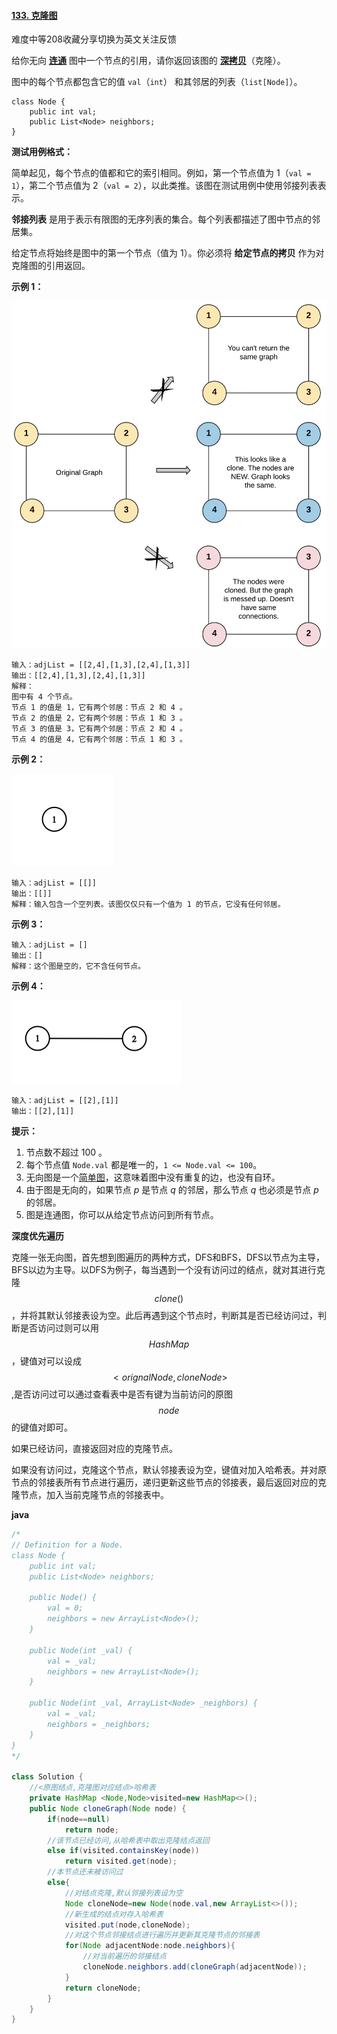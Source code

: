 #### [133. 克隆图](https://leetcode-cn.com/problems/clone-graph/)

难度中等208收藏分享切换为英文关注反馈

给你无向 **[连通](https://baike.baidu.com/item/连通图/6460995?fr=aladdin)** 图中一个节点的引用，请你返回该图的 [**深拷贝**](https://baike.baidu.com/item/深拷贝/22785317?fr=aladdin)（克隆）。

图中的每个节点都包含它的值 `val`（`int`） 和其邻居的列表（`list[Node]`）。

```
class Node {
    public int val;
    public List<Node> neighbors;
}
```

 

**测试用例格式：**

简单起见，每个节点的值都和它的索引相同。例如，第一个节点值为 1（`val = 1`），第二个节点值为 2（`val = 2`），以此类推。该图在测试用例中使用邻接列表表示。

**邻接列表** 是用于表示有限图的无序列表的集合。每个列表都描述了图中节点的邻居集。

给定节点将始终是图中的第一个节点（值为 1）。你必须将 **给定节点的拷贝** 作为对克隆图的引用返回。

 

**示例 1：**

![img](assets/133_clone_graph_question.png)

```
输入：adjList = [[2,4],[1,3],[2,4],[1,3]]
输出：[[2,4],[1,3],[2,4],[1,3]]
解释：
图中有 4 个节点。
节点 1 的值是 1，它有两个邻居：节点 2 和 4 。
节点 2 的值是 2，它有两个邻居：节点 1 和 3 。
节点 3 的值是 3，它有两个邻居：节点 2 和 4 。
节点 4 的值是 4，它有两个邻居：节点 1 和 3 。
```

**示例 2：**

![img](assets/graph.png)

```
输入：adjList = [[]]
输出：[[]]
解释：输入包含一个空列表。该图仅仅只有一个值为 1 的节点，它没有任何邻居。
```

**示例 3：**

```
输入：adjList = []
输出：[]
解释：这个图是空的，它不含任何节点。
```

**示例 4：**

![img](assets/graph-1.png)

```
输入：adjList = [[2],[1]]
输出：[[2],[1]]
```

 

**提示：**

1. 节点数不超过 100 。
2. 每个节点值 `Node.val` 都是唯一的，`1 <= Node.val <= 100`。
3. 无向图是一个[简单图](https://baike.baidu.com/item/简单图/1680528?fr=aladdin)，这意味着图中没有重复的边，也没有自环。
4. 由于图是无向的，如果节点 *p* 是节点 *q* 的邻居，那么节点 *q* 也必须是节点 *p* 的邻居。
5. 图是连通图，你可以从给定节点访问到所有节点。



**深度优先遍历**

克隆一张无向图，首先想到图遍历的两种方式，DFS和BFS，DFS以节点为主导，BFS以边为主导。以DFS为例子，每当遇到一个没有访问过的结点，就对其进行克隆$$clone()$$，并将其默认邻接表设为空。此后再遇到这个节点时，判断其是否已经访问过，判断是否访问过则可以用$$HashMap$$，键值对可以设成$$<orignalNode,cloneNode>$$,是否访问过可以通过查看表中是否有键为当前访问的原图$$node$$的键值对即可。



如果已经访问，直接返回对应的克隆节点。



如果没有访问过，克隆这个节点，默认邻接表设为空，键值对加入哈希表。并对原节点的邻接表所有节点进行遍历，递归更新这些节点的邻接表，最后返回对应的克隆节点，加入当前克隆节点的邻接表中。



**java**

```java
/*
// Definition for a Node.
class Node {
    public int val;
    public List<Node> neighbors;
    
    public Node() {
        val = 0;
        neighbors = new ArrayList<Node>();
    }
    
    public Node(int _val) {
        val = _val;
        neighbors = new ArrayList<Node>();
    }
    
    public Node(int _val, ArrayList<Node> _neighbors) {
        val = _val;
        neighbors = _neighbors;
    }
}
*/

class Solution {
    //<原图结点,克隆图对应结点>哈希表
    private HashMap <Node,Node>visited=new HashMap<>();
    public Node cloneGraph(Node node) {
        if(node==null)
            return node;
        //该节点已经访问,从哈希表中取出克隆结点返回
        else if(visited.containsKey(node))
            return visited.get(node);
        //本节点还未被访问过
        else{
            //对结点克隆,默认邻接列表设为空
            Node cloneNode=new Node(node.val,new ArrayList<>());
            //新生成的结点对存入哈希表
            visited.put(node,cloneNode);
            //对这个节点邻接结点进行遍历并更新其克隆节点的邻接表
            for(Node adjacentNode:node.neighbors){
                //对当前遍历的邻接结点
                cloneNode.neighbors.add(cloneGraph(adjacentNode));
            }
            return cloneNode;
        }
    }
}
```

